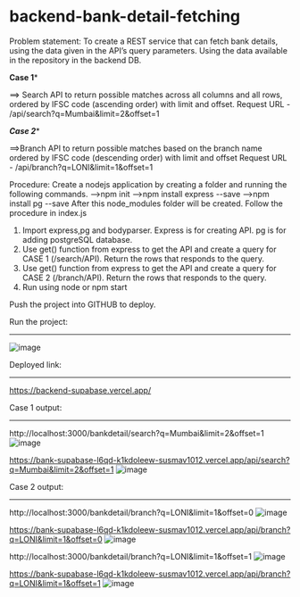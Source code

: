 # backend-bank-detail-fetching
Problem statement: To create a REST service that can fetch bank details, using the data given in the API’s query parameters. 
Using the data available in the repository in the backend DB.

******Case 1*******

==> Search API to return possible matches across all columns and all rows, ordered by IFSC code (ascending order) with limit and offset.
Request URL  - /api/search?q=Mumbai&limit=2&offset=1 

*******Case 2********

==>Branch API to return possible matches based on the branch name ordered by IFSC code (descending order) with limit and offset
Request URL  - /api/branch?q=LONI&limit=1&offset=1 

Procedure:
Create a nodejs application by creating a folder and running the following commands.
-->npm init
-->npm install express --save
-->npm install pg --save
After this node_modules folder will be created.
Follow the procedure in index.js
1) Import express,pg and bodyparser. Express is for creating API. pg is for adding postgreSQL database.
2) Use get() function from express to get the API and create a query for CASE 1 (/search/API). Return the rows that responds to the query.
3) Use get() function from express to get the API and create a query for CASE 2 (/branch/API). Return the rows that responds to the query.
4) Run using node <filename> or npm start

Push the project into GITHUB to deploy.

Run the project:
**************************
![image](https://user-images.githubusercontent.com/106637847/221558752-bb9e2e30-f6f7-4cd2-9ae2-4285c6b6d63a.png)

Deployed link:
***************************
https://backend-supabase.vercel.app/


Case 1 output:
***************************
http://localhost:3000/bankdetail/search?q=Mumbai&limit=2&offset=1
![image](https://user-images.githubusercontent.com/106637847/221741492-1ae3fa86-b35a-4d3b-987e-6ef0368794e4.png)

https://bank-supabase-l6qd-k1kdoleew-susmav1012.vercel.app/api/search?q=Mumbai&limit=2&offset=1
![image](https://user-images.githubusercontent.com/106637847/221764505-5b5508d9-9a01-415f-b22c-c4df586a174e.png)


Case 2 output:
****************************
http://localhost:3000/bankdetail/branch?q=LONI&limit=1&offset=0
![image](https://user-images.githubusercontent.com/106637847/221741689-84d59fd5-f92f-41df-bf1e-ebbf5d5c6270.png)

https://bank-supabase-l6qd-k1kdoleew-susmav1012.vercel.app/api/branch?q=LONI&limit=1&offset=0
![image](https://user-images.githubusercontent.com/106637847/221763672-a67e67ec-9a34-4efe-839a-ec1f15b9fd66.png)


http://localhost:3000/bankdetail/branch?q=LONI&limit=1&offset=1
![image](https://user-images.githubusercontent.com/106637847/221741618-77076ec0-bf92-44eb-aeeb-65da8311048b.png)

https://bank-supabase-l6qd-k1kdoleew-susmav1012.vercel.app/api/branch?q=LONI&limit=1&offset=1
![image](https://user-images.githubusercontent.com/106637847/221764012-da147469-5859-4039-9489-e68a3e2953d5.png)



